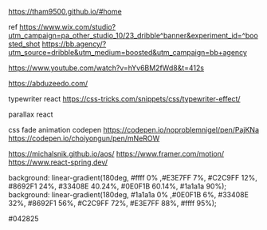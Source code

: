 https://tham9500.github.io/#home

ref
https://www.wix.com/studio?utm_campaign=pa_other_studio_10/23_dribble^banner&experiment_id=^boosted_shot
https://bb.agency/?utm_source=dribble&utm_medium=boosted&utm_campaign=bb+agency

https://www.youtube.com/watch?v=hYv6BM2fWd8&t=412s

https://abduzeedo.com/

typewriter react
https://css-tricks.com/snippets/css/typewriter-effect/

parallax react

css fade animation codepen
https://codepen.io/noproblemnigel/pen/PajKNa
https://codepen.io/choiyongun/pen/mNeROW

https://michalsnik.github.io/aos/
https://www.framer.com/motion/
https://www.react-spring.dev/

background: linear-gradient(180deg, #ffff 0% ,#E3E7FF 7%, #C2C9FF 12%, #8692F1 24%, #33408E 40.24%, #0E0F1B 60.14%, #1a1a1a 90%);
background: linear-gradient(180deg, #1a1a1a 0% ,#0E0F1B 6%, #33408E 32%, #8692F1 56%, #C2C9FF 72%, #E3E7FF 88%, #ffff  95%);

#042825